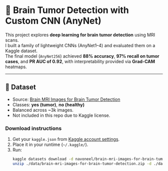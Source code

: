 # 🧠 Brain Tumor Detection with Custom CNN (AnyNet)

This project explores **deep learning for brain tumor detection** using MRI scans.  
I built a family of lightweight CNNs (AnyNet1–4) and evaluated them on a Kaggle dataset.  
The final model (`AnyNet256`) achieved **88% accuracy**, **97% recall on tumor cases**, and **PR AUC of 0.92**, with interpretability provided via **Grad-CAM** heatmaps.

---

## 📂 Dataset
- Source: [Brain MRI Images for Brain Tumor Detection](https://www.kaggle.com/datasets/navoneel/brain-mri-images-for-brain-tumor-detection)  
- Classes: **yes (tumor)**, **no (healthy)**  
- Balanced across ~3k images.  
- Not included in this repo due to Kaggle license.  

### Download instructions
1. Get your `kaggle.json` from [Kaggle account settings](https://www.kaggle.com/account).
2. Place it in your runtime (`~/.kaggle/`).
3. Run:
   ```bash
   kaggle datasets download -d navoneel/brain-mri-images-for-brain-tumor-detection -p ./data
   unzip ./data/brain-mri-images-for-brain-tumor-detection.zip -d ./data/brain_tumor_dataset
